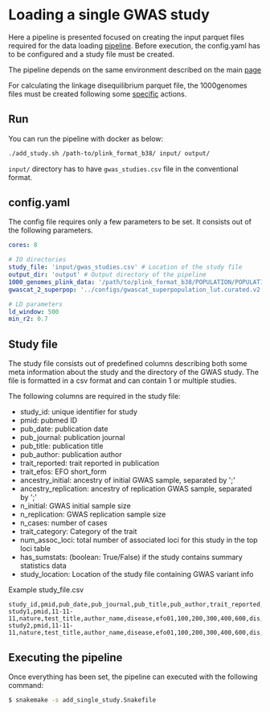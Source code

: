 Loading a single GWAS study 
===========================

Here a pipeline is presented focused on creating the input parquet files required for the data loading [pipeline](https://github.com/opentargets/genetics-pipe/). Before execution, the config.yaml has to be configured and a study file must be created.

The pipeline depends on the same environment described on the main [page](https://github.com/opentargets/genetics-v2d-data)

For calculating the linkage disequilibrium parquet file, the 1000genomes files must be created following some [specific](https://github.com/opentargets/genetics-backend/tree/master/reference_data/1000Genomes_phase3) actions.  

Run
---

You can run the pipeline with docker as below:

```bash
./add_study.sh /path-to/plink_format_b38/ input/ output/
```

`input/` directory has to have `gwas_studies.csv` file in the conventional format.

config.yaml
-----------
The config file requires only a few parameters to be set. 
It consists out of the following parameters.

```yaml
cores: 8

# IO directories
study_file: 'input/gwas_studies.csv' # Location of the study file
output_dir: 'output' # Output directory of the pipeline 
1000_genomes_plink_data: '/path/to/plink_format_b38/POPULATION/POPULATION.CHROM.1000Gp3.20130502' # directory of the 1000genomes data
gwascat_2_superpop: '../configs/gwascat_superpopulation_lut.curated.v2.tsv'

# LD parameters
ld_window: 500
min_r2: 0.7
```

Study file
----------
The study file consists out of predefined columns describing both some meta information about the study and the directory of the GWAS study. 
The file is formatted in a csv format and can contain 1 or multiple studies. 

The following columns are required in the study file:
* study_id: unique identifier for study
* pmid: pubmed ID
* pub_date: publication date
* pub_journal: publication journal
* pub_title: publication title
* pub_author: publication author
* trait_reported: trait reported in publication
* trait_efos: EFO short_form
* ancestry_initial: ancestry of initial GWAS sample, separated by ';'
* ancestry_replication: ancestry of replication GWAS sample, separated by ';'
* n_initial: GWAS initial sample size
* n_replication: GWAS replication sample size
* n_cases: number of cases
* trait_category: Category of the trait
* num_assoc_loci: total number of associated loci for this study in the top loci table
* has_sumstats: (boolean: True/False) if the study contains summary statistics data
* study_location: Location of the study file containing GWAS variant info

Example study_file.csv 
```csv
study_id,pmid,pub_date,pub_journal,pub_title,pub_author,trait_reported,trait_efos,ancestry_initial,ancestry_replication,n_initial,n_replication,n_cases,trait_category,num_assoc_loci,has_sumstats,study_location
study1,pmid,11-11-11,nature,test_title,author_name,disease,efo01,100,200,300,400,600,dis,1200,false,input/test_grch38.tsv
study2,pmid,11-11-11,nature,test_title,author_name,disease,efo01,100,200,300,400,600,dis,1200,false,input/test_grch38.tsv
```

Executing the pipeline
----------------------
Once everything has been set, the pipeline can executed with the following command:
```bash
$ snakemake -s add_single_study.Snakefile
```
